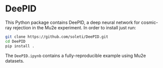 # DeePID
This Python package contains DeePID, a deep neural network for cosmic-ray rejection in the Mu2e experiment. In order to install just run:

```bash
git clone https://github.com/soleti/DeePID.git
cd DeePID
pip install .
```

The `DeePID.ipynb` contains a fully-reproducible example using Mu2e datasets.

